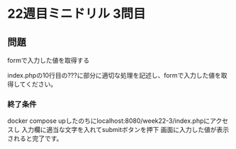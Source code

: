 # 22週目ミニドリル 3問目

## 問題

formで入力した値を取得する

index.phpの10行目の???に部分に適切な処理を記述し、formで入力した値を取得してください。

### 終了条件
docker compose upしたのちにlocalhost:8080/week22-3/index.phpにアクセスし
入力欄に適当な文字を入れてsubmitボタンを押下
画面に入力した値が表示されると完了です。

